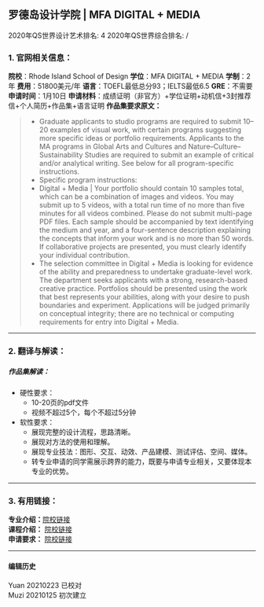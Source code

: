 ## 罗德岛设计学院 | MFA DIGITAL + MEDIA

2020年QS世界设计艺术排名: 4
2020年QS世界综合排名: /  

### 1. 官网相关信息：

**院校**：Rhode Island School of Design
**学位**：MFA DIGITAL + MEDIA
**学制**：2年
**费用**：51800美元/年
**语言**：TOEFL最低总分93；IELTS最低6.5
**GRE**：不需要
**申请时间**：1月10日
**申请材料**：成绩证明（非官方）+学位证明+动机信+3封推荐信+个人简历+作品集+语言证明
**作品集要求原文：**   

> - Graduate applicants to studio programs are required to submit 10–20 examples of visual work, with certain programs suggesting more specific ideas or portfolio requirements. Applicants to the MA programs in Global Arts and Cultures and Nature–Culture–Sustainability Studies are required to submit an example of critical and/or analytical writing. See below for all program-specific instructions.
> - Specific program instructions:
> - Digital + Media | Your portfolio should contain 10 samples total, which can be a combination of images and videos. You may submit up to 5 videos, with a total run time of no more than five minutes for all videos combined. Please do not submit multi-page PDF files. Each sample should be accompanied by text identifying the medium and year, and a four-sentence description explaining the concepts that inform your work and is no more than 50 words. If collaborative projects are presented, you must clearly identify your individual contribution.
> - The selection committee in Digital + Media is looking for evidence of the ability and preparedness to undertake graduate-level work. The department seeks applicants with a strong, research-based creative practice. Portfolios should be presented using the work that best represents your abilities, along with your desire to push boundaries and experiment. Applications will be judged primarily on conceptual integrity; there are no technical or computing requirements for entry into Digital + Media.

---

### 2. 翻译与解读：

##### 作品集解读：
- 硬性要求：
  - 10-20页的pdf文件
  - 视频不超过5个，每个不超过5分钟
- 软性要求：
  - 展现完整的设计流程，思路清晰。
  - 展现对方法的使用和理解。
  - 展现专业技法：图形、交互、动效、产品建模、测试评估、空间、媒体。
  - 转专业申请的同学需展示跨界的能力，既要与申请专业相关，又要体现本专业的优势。




---

### 3. 有用链接：

**专业介绍：**[院校链接](https://www.risd.edu/academics/digital-media/graduate/)  
**课程介绍：** [院校链接](http://www.risd.edu/academics/digital-media/graduate/)  
**申请要求：** [院校链接](https://www.risd.edu/academics/digital-media/graduate/)

---


#### 编辑历史
Yuan 20210223 已校对  
Muzi 20210125 初次建立
